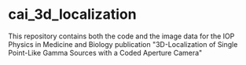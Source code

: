 # cai_3d_localization
This repository contains both the code and the image data for the IOP Physics in Medicine and Biology publication "3D-Localization of Single Point-Like Gamma Sources with a Coded Aperture Camera"
